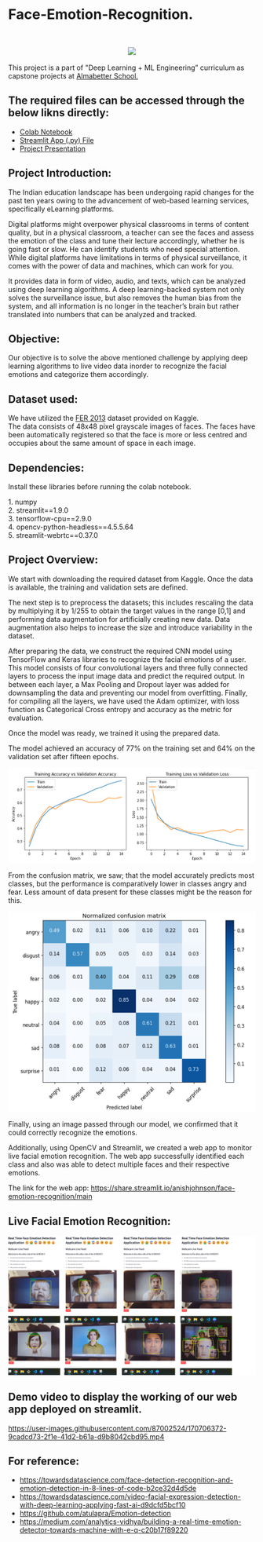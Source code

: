 # <h1>Face-Emotion-Recognition.</h1><br>
<p align="center">
<img src="https://github.com/anishjohnson/Face-Emotion-Recognition/blob/main/Images%20Used/github_cover_croped.jpg">
</p>

This project is a part of "Deep Learning + ML Engineering” curriculum as capstone projects at [Almabetter School.](https://www.almabetter.com/)<br>

## The required files can be accessed through the below likns directly:
* [Colab Notebook](https://github.com/anishjohnson/Face-Emotion-Recognition/blob/f2e1968ebdf82ddccb5e42168d1fb48de44f9b1c/FER/Colab%20Notebook/Face_Emotion_Recognition_Anish_Johnson.ipynb)
* [Streamlit App (.py) File](https://github.com/anishjohnson/Face-Emotion-Recognition/blob/f2e1968ebdf82ddccb5e42168d1fb48de44f9b1c/streamlit_app.py)
* [Project Presentation](https://github.com/anishjohnson/Face-Emotion-Recognition/blob/f2e1968ebdf82ddccb5e42168d1fb48de44f9b1c/Project%20Presentation/Face%20Emotion%20Recognition%20Presentation.pdf)



## Project Introduction:<br>
<p>The Indian education landscape has been undergoing rapid changes for the past ten years owing to the advancement of web-based learning services, specifically eLearning platforms.</p>

<p>Digital platforms might overpower physical classrooms in terms of content quality, but in a physical classroom, a teacher can see the faces and assess the emotion of the class and tune their lecture accordingly, whether he is going fast or slow. He can identify students who need special attention.
While digital platforms have limitations in terms of physical surveillance, it comes with the power of data and machines, which can work for you.</p>

<p>It provides data in form of video, audio, and texts, which can be analyzed using deep learning algorithms. A deep learning-backed system not only solves the surveillance issue, but also removes the human bias from the system, and all information is no longer in the teacher’s brain but rather translated into numbers that can be analyzed and tracked.</p>

## Objective:<br>
Our objective is to solve the above mentioned challenge by applying deep learning algorithms to live video data inorder to recognize the facial emotions and categorize them accordingly.

## Dataset used:<br>
We have utilized the [FER 2013](https://www.kaggle.com/datasets/msambare/fer2013) dataset provided on Kaggle.<br>
The data consists of 48x48 pixel grayscale images of faces. The faces have been automatically registered so that the face is more or less centred and occupies about the same amount of space in each image.<br>

## Dependencies:<br>
<p> Install these libraries before running the colab notebook.</p>
1. numpy<br>
2. streamlit==1.9.0<br>
3. tensorflow-cpu==2.9.0<br>
4. opencv-python-headless==4.5.5.64<br>
5. streamlit-webrtc==0.37.0<br>

## Project Overview:<br>
<p>We start with downloading the required dataset from Kaggle. Once the data is available, the training and validation sets are defined.</p>

<p>The next step is to preprocess the datasets; this includes rescaling the data by multiplying it by 1/255 to obtain the target values in the range [0,1] and performing data augmentation for artificially creating new data. Data augmentation also helps to increase the size and introduce variability in the dataset.</p>

<p>After preparing the data, we construct the required CNN model using TensorFlow and Keras libraries to recognize the facial emotions of a user. This model consists of four convolutional layers and three fully connected layers to process the input image data and predict the required output. In between each layer, a Max Pooling and Dropout layer was added for downsampling the data and preventing our model from overfitting. Finally, for compiling all the layers, we have used the Adam optimizer, with loss function as Categorical Cross entropy and accuracy as the metric for evaluation.</p>

<p>Once the model was ready, we trained it using the prepared data.</p>

<p>The model achieved an accuracy of 77% on the training set and 64% on the validation set after fifteen epochs.</p>
<img src='https://github.com/anishjohnson/Face-Emotion-Recognition/blob/main/Images%20Used/loss%20%26%20accuracy.png'>

<p>From the confusion matrix, we saw; that the model accurately predicts most classes, but the performance is comparatively lower in classes angry and fear. Less amount of data present for these classes might be the reason for this.</p>
<img src='https://github.com/anishjohnson/Face-Emotion-Recognition/blob/main/Images%20Used/confusion%20matrix.png'>

<p>Finally, using an image passed through our model, we confirmed that it could correctly recognize the emotions.</p>

<p>Additionally, using OpenCV and Streamlit, we created a web app to monitor live facial emotion recognition. The web app successfully identified each class and also was able to detect multiple faces and their respective emotions.</p>

The link for the web app: https://share.streamlit.io/anishjohnson/face-emotion-recognition/main

## Live Facial Emotion Recognition:
<img src='https://github.com/anishjohnson/Face-Emotion-Recognition/blob/main/Images%20Used/face_detect.png'>

## Demo video to display the working of our web app deployed on streamlit.

https://user-images.githubusercontent.com/87002524/170706372-9cadcd73-2f1e-41d2-b61a-d9b8042cbd95.mp4


## For reference:<br>
* https://towardsdatascience.com/face-detection-recognition-and-emotion-detection-in-8-lines-of-code-b2ce32d4d5de
* https://towardsdatascience.com/video-facial-expression-detection-with-deep-learning-applying-fast-ai-d9dcfd5bcf10
* https://github.com/atulapra/Emotion-detection
* https://medium.com/analytics-vidhya/building-a-real-time-emotion-detector-towards-machine-with-e-q-c20b17f89220
